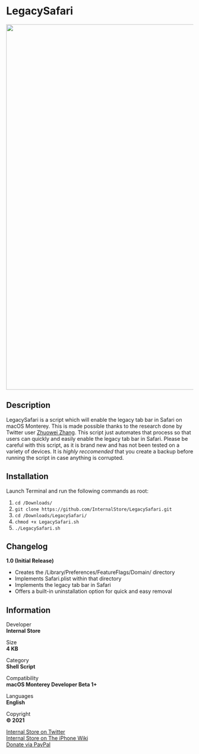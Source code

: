 # LegacySafari
<img src="https://github.com/InternalStore/LegacySafari/blob/main/Banner.png?raw=true" alt="" width="980"/>  

## Description
LegacySafari is a script which will enable the legacy tab bar in Safari on macOS Monterey. This is made possible thanks to the research done by Twitter user [Zhuowei Zhang](https://www.twitter.com/zhuowei). This script just automates that process so that users can quickly and easily enable the legacy tab bar in Safari. Please be careful with this script, as it is brand new and has not been tested on a variety of devices. It is *highly reccomended* that you create a backup before running the script in case anything is corrupted.

## Installation
Launch Terminal and run the following commands as root:  
1. `cd /Downloads/`
2. `git clone https://github.com/InternalStore/LegacySafari.git`  
3. `cd /Downloads/LegacySafari/`
4. `chmod +x LegacySafari.sh`
5. `./LegacySafari.sh`

## Changelog
**1.0 (Initial Release)**  
  *  Creates the /Library/Preferences/FeatureFlags/Domain/ directory
  *  Implements Safari.plist within that directory
  *  Implements the legacy tab bar in Safari
  *  Offers a built-in uninstallation option for quick and easy removal

## Information
Developer   
**Internal Store**  
  
Size  
**4 KB**  
  
Category  
**Shell Script**  
  
Compatibility  
**macOS Monterey Developer Beta 1+**  
  
Languages  
**English**  
  
Copyright  
**© 2021**  
  
  
[Internal Store on Twitter](https://www.twitter.com/InternalStore)  
[Internal Store on The iPhone Wiki](https://www.theiphonewiki.com/wiki/User:InternalStore)  
[Donate via PayPal](https://paypal.me/BreckenLusk)
